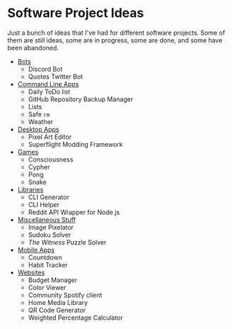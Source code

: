 # Software Project Ideas

Just a bunch of ideas that I've had for different software projects. Some of them are still ideas, some are in progress, some are done, and some have been abandoned.

- [Bots](Bots.md)
    - Discord Bot
    - Quotes Twitter Bot
- [Command Line Apps](CommandLine.md)
    - Daily ToDo list
    - GitHub Repository Backup Manager
    - Lists
    - Safe `rm`
    - Weather
- [Desktop Apps](Desktop.md)
    - Pixel Art Editor
    - Superflight Modding Framework
- [Games](Games.md)
    - Consciousness
    - Cypher
    - Pong
    - Snake
- [Libraries](Libraries.md)
    - CLI Generator
    - CLI Helper
    - Reddit API Wrapper for Node.js
- [Miscellaneous Stuff](Misc.md)
    - Image Pixelator
    - Sudoku Solver
    - *The Witness* Puzzle Solver
- [Mobile Apps](Mobile.md)
    - Countdown
    - Habit Tracker
- [Websites](Websites.md)
    - Budget Manager
    - Color Viewer
    - Community Spotify client
    - Home Media Library
    - QR Code Generator
    - Weighted Percentage Calculator

